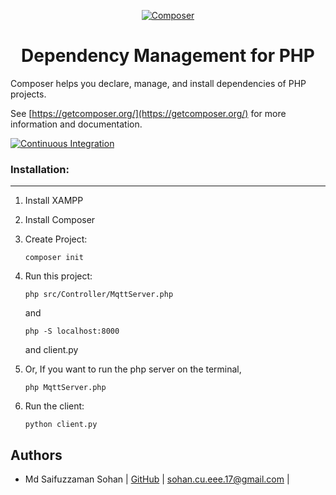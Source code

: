 <p align="center">
    <a href="https://getcomposer.org">
        <img src="https://getcomposer.org/img/logo-composer-transparent.png" alt="Composer">
    </a>
</p>
<h1 align="center">Dependency Management for PHP</h1>

Composer helps you declare, manage, and install dependencies of PHP projects.

See [https://getcomposer.org/](https://getcomposer.org/) for more information and documentation.

[![Continuous Integration](https://github.com/composer/composer/workflows/Continuous%20Integration/badge.svg?branch=main)](https://github.com/composer/composer/actions)

### Installation:
--------------------
1. Install XAMPP
2. Install Composer
3. Create Project:
    ```
    composer init
    ```
4. Run this project:
   ```
   php src/Controller/MqttServer.php
   ```
   and
   ```
   php -S localhost:8000
   ```
   and client.py 
5. Or, If you want to run the php server on the terminal,

    ```
    php MqttServer.php
    ```
6. Run the client:
   ```
   python client.py
   ```


Authors
-------

- Md Saifuzzaman Sohan | [GitHub](https://github.com/MSSohan)  | <sohan.cu.eee.17@gmail.com> |
